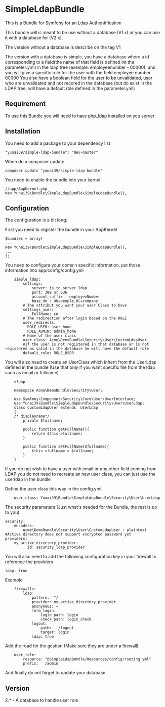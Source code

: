 SimpleLdapBundle
================

This is a Bundle for Symfony for an Ldap Authentification

This bundle will is meant to be use without a database (V1.x) or you can use it with a database for (V2.x).

The version without a database is describe on the tag V1

The version with a database is simple, you have a database where a id corresponding to a field(the name of that field is defined int the parameter.yml) in the ldap tree (exemple: employeenumber - 00000), and you will give a specific role for the user with the field employee number 00000
You also have a boolean field for the user to be unvalidated, user who are unvalidated and not recored in the database (but do exist in the LDAP tree, will have a default role defined in the parameter.yml)

Requirement
-----------

To use this Bundle you will need to have php_ldap installed on you server

Installation
------------

You need to add a package to your dependency list :

	"yunai39/simple-ldap-bundle": "dev-master"
	
When do a composer update:
	
	composer update "yunai39/simple-ldap-bundle"

You need to enable the bundle into your kernel

    //app/AppKernel.php
    new Yunai39\Bundle\SimpleLdapBundle\SimpleLdapBundle(),
    

Configuration
-------------

The configuration is a bit long:

First you need to register the bundle in your AppKernel
	
	
    $bundles = array(
	...
	new Yunai39\Bundle\SimpleLdapBundle\SimpleLdapBundle(),
	...
	};



You need to configure your domain specific information, put those information into app/config/config.yml

		simple_ldap:
		    settings:
		        server: ip.to.server.ldap
		        port: 389 or 636
		        account_suffix : employeeNumber 
		        base_dn : OU=people,DC=company 
			# The attribut you want your user Class to have
		    settings_user:
		    	FullName: cn
			# The redirection after login based on the ROLE
		    user_redirects: 
		      ROLE_USER: user_home
		      ROLE_ADMIN: admin_home
			# Name of the user class
		    user_class: Acme\DemoBundle\Security\User\CustomLdapUser
			#if the user is not registered in that database or is not registered as valid in the database he will have the default role
		    default_role: ROLE_USER

You will also need to create an UserClass which inherit from the UserLdap defined in the bundle (Use that only if you want specific file from the ldap such as email or fullname)

		<?php
		
		namespace Acme\DemoBundle\Security\User;
		
		use Symfony\Component\Security\Core\User\UserInterface;
		use Yunai39\Bundle\SimpleLdapBundle\Security\User\UserLdap;
		class CustomLdapUser extends  UserLdap
		{
		/* displayname*/
		    private $fullname;
		
		    public function getFullName(){
		        return $this->fullname;
		    }
		
		    public function setFullName($fullname){
		        $this->fullname = $fullname; 
		    }
		}


If you do not wish to have a user with email or any other field coming from LDAP you do not need to recreate an new user class, you can just use the userldap in the bundle

Define the user class this way in the config.yml

    	user_class: Yunai39\Bundle\SimpleLdapBundle\Security\User\UserLdap



The security parameters (Just what's needed for the Bundle, the rest is up to you)

    security:
        encoders:
            Acme\DemoBundle\Security\User\CustomLdapUser : plaintext #Active directory does not support encrypted password yet
    providers:
        my_active_directory_provider:
              id: security_ldap_provider

You will also need to add the following configuration key in your firewall to reference the providers

    ldap: true
    
Example

        firewalls:
	        ldap:
	            pattern:  ^/
	            provider: my_active_directory_provider
	            anonymous: ~
	            form_login:
	                login_path: login
	                check_path: login_check
	            logout:
	                path:   /logout
	                target: login
	            ldap: true
                
Add the road for the gestion (Make sure they are under a firewall)

		user_role:
		    resource: "@SimpleLdapBundle/Resources/config/routing.yml"
		    prefix:   /admin

And finally do not forget to update your database.

Version
----------------------
	
2.*
	- A database to handle user role
